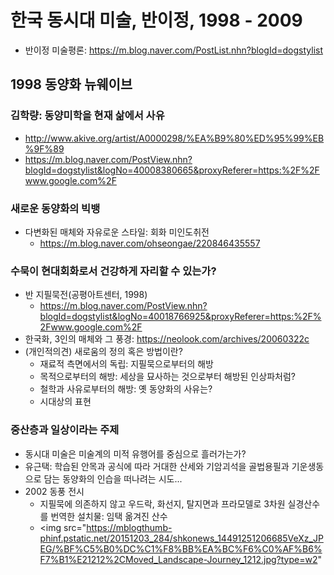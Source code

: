 # 한국 동시대 미술, 반이정, 1998 - 2009
* 반이정 미술평론: https://m.blog.naver.com/PostList.nhn?blogId=dogstylist

## 1998 동양화 뉴웨이브
### 김학량: 동양미학을 현재 삶에서 사유
* http://www.akive.org/artist/A0000298/%EA%B9%80%ED%95%99%EB%9F%89
* https://m.blog.naver.com/PostView.nhn?blogId=dogstylist&logNo=40008380665&proxyReferer=https:%2F%2Fwww.google.com%2F

### 새로운 동양화의 빅뱅
* 다변화된 매체와 자유로운 스타일: 회화 미인도취전
  - https://m.blog.naver.com/ohseongae/220846435557
  
### 수묵이 현대회화로서 건강하게 자리할 수 있는가?
* 반 지필묵전(공평아트센터, 1998)
  - https://m.blog.naver.com/PostView.nhn?blogId=dogstylist&logNo=40018766925&proxyReferer=https:%2F%2Fwww.google.com%2F
* 한국화, 3인의 매체와 그 풍경: https://neolook.com/archives/20060322c
* (개인적의견) 새로움의 정의 혹은 방법이란?
  - 재료적 측면에서의 독립: 지필묵으로부터의 해방
  - 목적으로부터의 해방: 세상을 묘사하는 것으로부터 해방된 인상파처럼?
  - 철학과 사유로부터의 해방: 옛 동양화의 사유는?
  - 시대상의 표현

### 중산층과 일상이라는 주제
* 동시대 미술은 미술계의 미적 유행어를 중심으로 흘러가는가?
* 유근택: 학습된 안목과 공식에 따라 거대한 산세와 기암괴석을 골법용필과 기운생동으로 담는 동양화의 인습을 떠나려는 시도...
* 2002 동풍 전시
  - 지필묵에 의존하지 않고 우드락, 화선지, 탈지면과 프라모델로 3차원 실경산수를 번역한 설치물: 임택 옮겨진 산수
  - <img src="https://mblogthumb-phinf.pstatic.net/20151203_284/shkonews_14491251206685VeXz_JPEG/%BF%C5%B0%DC%C1%F8%BB%EA%BC%F6%C0%AF%B6%F7%B1%E21212%2CMoved_Landscape-Journey_1212.jpg?type=w2"
  
  
  
